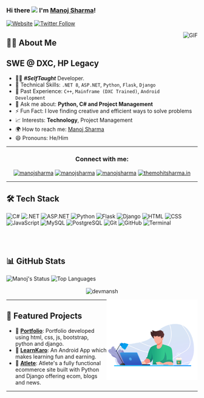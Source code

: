 ### Hi there <img width="30px" src="https://media.tenor.com/images/3b388fe03da271d2674faf85eb7c3fcd/tenor.gif"> I'm [Manoj Sharma](https://devmansh.github.io/)!


[![Website](https://img.shields.io/website?label=devmansh.github.io&style=for-the-badge&url=https%3A%2F%2Fdevmansh.github.io)](https://devmansh.github.io)
[![Twitter Follow](https://img.shields.io/twitter/follow/itsmanoj_in?color=1DA1F2&logo=twitter&style=for-the-badge)](https://twitter.com/intent/follow?original_referer=https%3A%2F%2Fgithub.com%2Fdevmansh&screen_name=Itsmanoj_in)

<img align="right" alt="GIF" height="160px" src="https://media.giphy.com/media/du3J3cXyzhj75IOgvA/giphy.gif" />

## 👨‍💻 About Me
## SWE @ DXC, HP Legacy 

- 👨‍💻 ***#SelfTaught*** Developer.
- 💾 Technical Skills: `.NET 8`, `ASP.NET`, `Python`, `Flask`, `Django`
- 💾 Past Experience: `C++`, `Mainframe (DXC Trained)`, `Android Development`
- 💬 Ask me about: **Python, C# and Project Management**
- ⚡ Fun Fact: I love finding creative and efficient ways to solve problems
- 📈 Interests: **Technology**, Project Management
- 🌍 How to reach me: [Manoj Sharma](https://www.linkedin.com/in/devmansh/)
- 😄 Pronouns: He/Him

---
<h3 align="center">Connect with me:</h3>
<p align="center">
<a href="https://twitter.com/itsmanoj.in" target="blank"><img align="center" src="https://cdn.jsdelivr.net/npm/simple-icons@3.0.1/icons/twitter.svg" alt="manojsharma" height="30" width="40" /></a>
<a href="https://linkedin.com/in/devmansh" target="blank"><img align="center" src="https://cdn.jsdelivr.net/npm/simple-icons@3.0.1/icons/linkedin.svg" alt="manojsharma" height="30" width="40" /></a>
<a href="https://instagram.com/themohitsharma.in" target="blank"><img align="center" src="https://cdn.jsdelivr.net/npm/simple-icons@3.0.1/icons/instagram.svg" alt="manojsharma" height="30" width="40" /></a>
<a href="https://fb.com/itsmohit.in" target="blank"><img align="center" src="https://cdn.jsdelivr.net/npm/simple-icons@3.0.1/icons/facebook.svg" alt="themohitsharma.in" height="30" width="40" /></a>
</p>

---

## 🛠️ Tech Stack

![C#](https://img.shields.io/badge/C%23-239120?style=for-the-badge&logo=c-sharp&logoColor=white)
![.NET](https://img.shields.io/badge/.NET-512BD4?style=for-the-badge&logo=dotnet&logoColor=white)
![ASP.NET](https://img.shields.io/badge/ASP.NET-5C2D91?style=for-the-badge&logo=.net&logoColor=white)
![Python](https://img.shields.io/badge/Python-3776AB?style=for-the-badge&logo=python&logoColor=white)
![Flask](https://img.shields.io/badge/Flask-092E20?style=for-the-badge&logo=flask&logoColor=white)
![Django](https://img.shields.io/badge/Django-092E20?style=for-the-badge&logo=django&logoColor=white)
![HTML](https://img.shields.io/badge/HTML5-E34F26?style=for-the-badge&logo=html5&logoColor=white)
![CSS](https://img.shields.io/badge/CSS3-1572B6?style=for-the-badge&logo=css3&logoColor=white)
![JavaScript](https://img.shields.io/badge/JavaScript-F7DF1E?style=for-the-badge&logo=javascript&logoColor=black)
![MySQL](https://img.shields.io/badge/MySQL-005C84?style=for-the-badge&logo=mysql&logoColor=white)
![PostgreSQL](https://img.shields.io/badge/PostgreSQL-336791?style=for-the-badge&logo=postgresql&logoColor=white)
![Git](https://img.shields.io/badge/Git-F05032?style=for-the-badge&logo=git&logoColor=white)
![GitHub](https://img.shields.io/badge/GitHub-181717?style=for-the-badge&logo=github&logoColor=white)
![Terminal](https://img.shields.io/badge/Terminal-black?style=for-the-badge&logo=gnubash&logoColor=white)

<br />
<br />



## 📊 GitHub Stats

![Manoj's Status](https://github-readme-stats.vercel.app/api?username=devmansh&show_icons=true&hide_border=true)
![Top Languages](https://github-readme-stats.vercel.app/api/top-langs/?username=devmansh&layout=compact)
<p align="center"><img align="center" src="https://github-readme-streak-stats.herokuapp.com/?user=devmansh&" alt="devmansh" /></p>

<img align="right" height="211" width="240" alt="GIF" src="43885-laptop-working.gif" />

---

## 📌 Featured Projects

- 🔗 [**Portfolio**](https://github.com/devmansh/Portfolio): Portfolio developed using html, css, js, bootstrap, python and django.
- 🔗 [**LearnKaro**](https://github.dxc.com/devmansh/LEarnKaro): An Android App which makes learning fun and earning.
- 🔗 [**Atlete**](https://github.com/devmansh/Atlete): Atlete's a fully functional ecommerce site built with Python and Django offering ecom, blogs and news.

---
